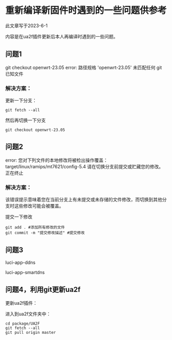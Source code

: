 # 重新编译新固件时遇到的一些问题供参考

此文章写于2023-6-1

内容是在ua2f插件更新后本人再编译时遇到的一些问题。

## 问题1

git checkout openwrt-23.05
error: 路径规格 'openwrt-23.05' 未匹配任何 git 已知文件

### 解决方案：

更新一下分支：

```
git fetch --all
```

然后再切换一下分支

```
git checkout openwrt-23.05
```

## 问题2

error: 您对下列文件的本地修改将被检出操作覆盖： target/linux/ramips/mt7621/config-5.4 请在切换分支前提交或贮藏您的修改。 正在终止

### 解决方案：

该错误提示意味着您在当前分支上有未提交或未存储的文件修改，而切换到其他分支时这些修改可能会被覆盖。

提交一下修改

```
git add . #添加所有修改的文件
git commit -m "提交修改描述" #提交修改
```



## 问题3

luci-app-ddns

luci-app-smartdns



## 问题4，利用git更新ua2f

更新ua2f插件：

进入到ua2f文件夹中：

```
cd package/UA2F
git fetch --all
git pull origin master
```



